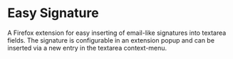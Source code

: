 # Easy Signature

A Firefox extension for easy inserting of email-like signatures into textarea fields. The signature is configurable in an extension popup and can be inserted via a new entry in the textarea context-menu.
